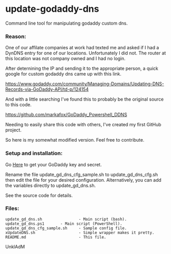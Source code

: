 # update-godaddy-dns
Command line tool for manipulating godaddy custom dns.

### Reason:

One of our affilate companies at work had texted me and asked if I had a 
DynDNS entry for one of our locations. Unfortunately I did not. The router 
at this location was not company owned and I had no login.

After deternining the IP and sending it to the appropriate person, a quick 
google for custom godaddy dns came up with this link.

https://www.godaddy.com/community/Managing-Domains/Updating-DNS-Records-via-GoDaddy-API/td-p/124154

And with a little searching I've found this to probably be the original source to this code.

https://github.com/markafox/GoDaddy_Powershell_DDNS

Needing to easily share this code with others, I've created my first GitHub project.


So here is my somewhat modified version. Feel free to contribute.

### Setup and installation:

Go [Here](https://developer.godaddy.com/getstarted) to get your GoDaddy key and secret.

Rename the file update_gd_dns_cfg_sample.sh to update_gd_dns_cfg.sh then 
edit the file for your desired configuration. Alternatively, you can add 
the variables directly to update_gd_dns.sh. 

See the source code for details.

### Files:
```
update_gd_dns.sh                - Main script (bash).
update_gd_dns.ps1		- Main script (PowerShell).
update_gd_dns_cfg_sample.sh     - Sample config file.
xUpdateDNS.sh                   - Simple wrapper makes it pretty.
README.md                       - This file.
```

UnklAdM

